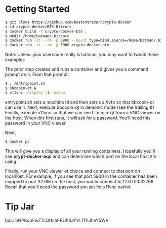 # Getting Started
```sh
$ git clone https://github.com/bostontrader/crypto-docker
$ cd crypto-docker/BTX-Bitcore
$ docker build -t crypto-docker-btx . 
$ mkdir /home/batman/.bitcore
$ docker run -it --rm -p 5900 --mount type=bind,source=/home/batman/.bitcore,destination=/root/.bitcore crypto-docker-btx
$ docker run -it --rm -p 5900 crypto-docker-btx
```
Note: Unless your username really is batman, you may want to tweak these examples

The prior step creates and runs a container and gives you a command prompt on it.  From that prompt:

```sh
$ . /entrypoint.sh
$ bbccoin-qt &
$ x11vnc -display :1 -usepw
```
entrypoint.sh sets a machine id and then sets up Xvfp so that bbccoin-qt can use it.
Next, execute bbccoin-qt in demonic mode (see the trailing &)
Finally, execute x11vnc so that we can see Litecoin-qt from a VNC viewer on the host.  When this first runs, it will ask for a password.  You'll need this password in your VNC viewer.

Next, 
```sh
$ docker ps
```
This will give you a display of all your running containers.  Hopefully you'll see **crypt-docker-bqc** and can determine which port on the local host it's using.

Finally, run your VNC viewer of choice and connect to that port on localhost.  For example, if you see that port 5900 in the container has been mapped to port 32768 on the host, you would connect to 127.0.0.1:32768.  Recall that you'll need the password you set for x11vnc earlier.

# Tip Jar
bqc: bNPKqpFwZTcQUchFRUPdaYVLfThJheY5WV


